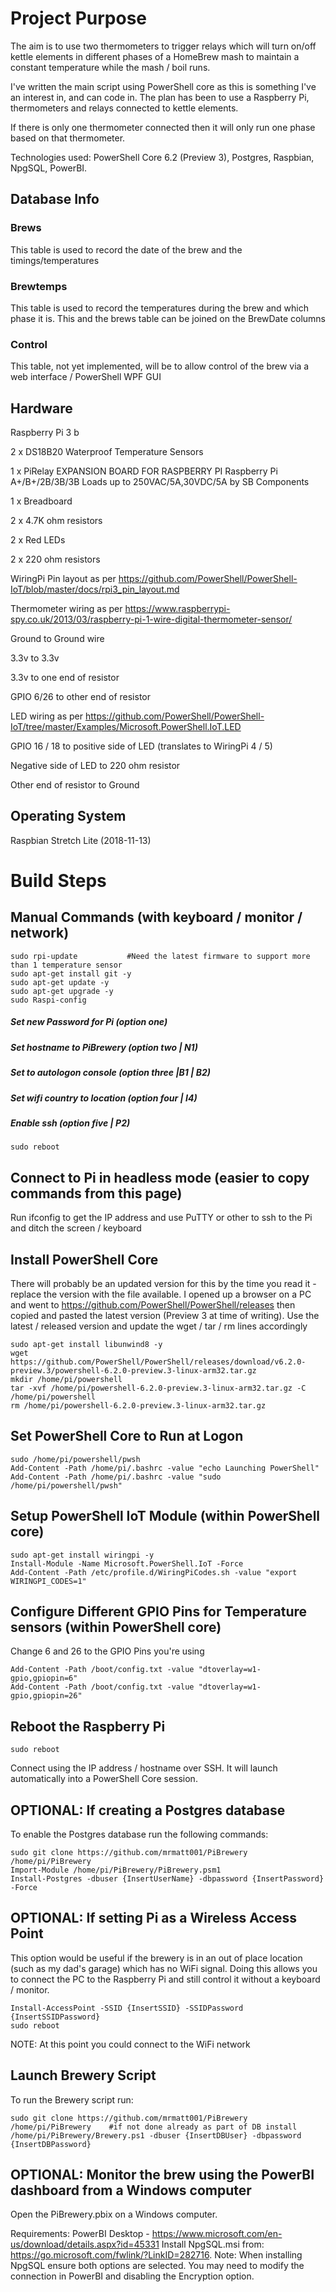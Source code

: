 # Project Purpose
The aim is to use two thermometers to trigger relays which will turn on/off kettle elements in different phases of a HomeBrew mash to maintain a constant temperature while the mash / boil runs. 

I've written the main script using PowerShell core as this is something I've an interest in, and can code in. The plan has been to use a Raspberry Pi, thermometers and relays connected to kettle elements.

If there is only one thermometer connected then it will only run one phase based on that thermometer. 

Technologies used: PowerShell Core 6.2 (Preview 3), Postgres, Raspbian, NpgSQL, PowerBI.

## Database Info

### Brews
This table is used to record the date of the brew and the timings/temperatures

### Brewtemps
This table is used to record the temperatures during the brew and which phase it is. This and the brews table can be joined on the BrewDate columns

### Control
This table, not yet implemented, will be to allow control of the brew via a web interface / PowerShell WPF GUI 


## Hardware
Raspberry Pi 3 b

2 x DS18B20 Waterproof Temperature Sensors

1 x PiRelay EXPANSION BOARD FOR RASPBERRY PI Raspberry Pi A+/B+/2B/3B/3B Loads up to 250VAC/5A,30VDC/5A by SB Components

1 x Breadboard

2 x 4.7K ohm resistors

2 x Red LEDs

2 x 220 ohm resistors

WiringPi Pin layout as per https://github.com/PowerShell/PowerShell-IoT/blob/master/docs/rpi3_pin_layout.md

Thermometer wiring as per https://www.raspberrypi-spy.co.uk/2013/03/raspberry-pi-1-wire-digital-thermometer-sensor/
 
 Ground to Ground wire
 
 3.3v to 3.3v
 
 3.3v to one end of resistor
 
 GPIO 6/26 to other end of resistor

LED wiring as per https://github.com/PowerShell/PowerShell-IoT/tree/master/Examples/Microsoft.PowerShell.IoT.LED
 
 GPIO 16 / 18 to positive side of LED (translates to WiringPi 4 / 5)
 
 Negative side of LED to 220 ohm resistor
 
 Other end of resistor to Ground

## Operating System
Raspbian Stretch Lite (2018-11-13)

# Build Steps

## Manual Commands (with keyboard / monitor / network)
    sudo rpi-update           #Need the latest firmware to support more than 1 temperature sensor
    sudo apt-get install git -y
    sudo apt-get update -y
    sudo apt-get upgrade -y
    sudo Raspi-config
    
##### Set new Password for Pi (option one)
##### Set hostname to PiBrewery (option two | N1)
##### Set to autologon console (option three |B1 | B2)
##### Set wifi country to location (option four | I4)
##### Enable ssh (option five | P2)

    sudo reboot

## Connect to Pi in headless mode (easier to copy commands from this page)

Run ifconfig to get the IP address and use PuTTY or other to ssh to the Pi and ditch the screen / keyboard

## Install PowerShell Core

There will probably be an updated version for this by the time you read it - replace the version with the file available. I opened up a browser on a PC and went to https://github.com/PowerShell/PowerShell/releases then copied and pasted the latest version (Preview 3 at time of writing). Use the latest / released version and update the wget / tar / rm lines accordingly

    sudo apt-get install libunwind8 -y
    wget https://github.com/PowerShell/PowerShell/releases/download/v6.2.0-preview.3/powershell-6.2.0-preview.3-linux-arm32.tar.gz
    mkdir /home/pi/powershell
    tar -xvf /home/pi/powershell-6.2.0-preview.3-linux-arm32.tar.gz -C /home/pi/powershell
    rm /home/pi/powershell-6.2.0-preview.3-linux-arm32.tar.gz
    
## Set PowerShell Core to Run at Logon
    
    sudo /home/pi/powershell/pwsh
    Add-Content -Path /home/pi/.bashrc -value "echo Launching PowerShell"
    Add-Content -Path /home/pi/.bashrc -value "sudo /home/pi/powershell/pwsh"

## Setup PowerShell IoT Module (within PowerShell core)
    sudo apt-get install wiringpi -y
    Install-Module -Name Microsoft.PowerShell.IoT -Force
    Add-Content -Path /etc/profile.d/WiringPiCodes.sh -value "export WIRINGPI_CODES=1"

## Configure Different GPIO Pins for Temperature sensors (within PowerShell core)
Change 6 and 26 to the GPIO Pins you're using

    Add-Content -Path /boot/config.txt -value "dtoverlay=w1-gpio,gpiopin=6"
    Add-Content -Path /boot/config.txt -value "dtoverlay=w1-gpio,gpiopin=26"

## Reboot the Raspberry Pi

    sudo reboot

Connect using the IP address / hostname over SSH. It will launch automatically into a PowerShell Core session.

## OPTIONAL: If creating a Postgres database
To enable the Postgres database run the following commands:

    sudo git clone https://github.com/mrmatt001/PiBrewery /home/pi/PiBrewery
    Import-Module /home/pi/PiBrewery/PiBrewery.psm1
    Install-Postgres -dbuser {InsertUserName} -dbpassword {InsertPassword} -Force
    
## OPTIONAL: If setting Pi as a Wireless Access Point
This option would be useful if the brewery is in an out of place location (such as my dad's garage) which has no WiFi signal. Doing this allows you to connect the PC to the Raspberry Pi and still control it without a keyboard / monitor.

    Install-AccessPoint -SSID {InsertSSID} -SSIDPassword {InsertSSIDPassword}
    sudo reboot

NOTE: At this point you could connect to the WiFi network

## Launch Brewery Script    
To run the Brewery script run:

    sudo git clone https://github.com/mrmatt001/PiBrewery /home/pi/PiBrewery    #if not done already as part of DB install
    /home/pi/PiBrewery/Brewery.ps1 -dbuser {InsertDBUser} -dbpassword {InsertDBPassword}

## OPTIONAL: Monitor the brew using the PowerBI dashboard from a Windows computer
Open the PiBrewery.pbix on a Windows computer. 

Requirements:
    PowerBI Desktop - https://www.microsoft.com/en-us/download/details.aspx?id=45331
    Install NpgSQL.msi from: https://go.microsoft.com/fwlink/?LinkID=282716. 
    Note: When installing NpgSQL ensure both options are selected. You may need to modify the connection in PowerBI and disabling the Encryption option. 
